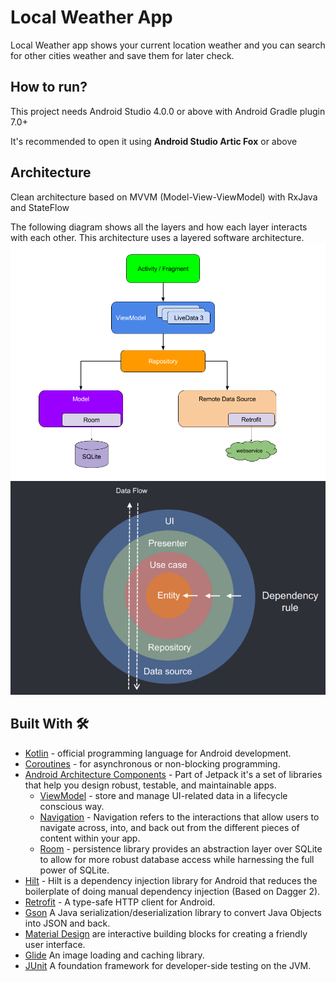 # Local Weather App

Local Weather app shows your current location weather and you can search for other cities weather
and save them for later check.

## How to run?

This project needs Android Studio 4.0.0 or above with Android Gradle plugin 7.0+

It's recommended to open it using <B>Android Studio Artic Fox</B> or above

## Architecture

Clean architecture based on MVVM (Model-View-ViewModel) with RxJava and StateFlow

The following diagram shows all the layers and how each layer interacts with each other. This
architecture uses a layered software architecture.
![MVVM](https://github.com/mhelmi/WeatherForecast/blob/master/art/mvvm_architecture.png)
![Clean Architecture](https://github.com/mhelmi/WeatherForecast/blob/master/art/clean_architecture.png)

## Built With 🛠

* [Kotlin](https://kotlinlang.org/) - official programming language for Android development.
* [Coroutines](https://developer.android.com/kotlin/coroutines) - for asynchronous or non-blocking
  programming.
* [Android Architecture Components](https://developer.android.com/jetpack/guide) - Part of Jetpack
  it's a set of libraries that help you design robust, testable, and maintainable apps.
  - [ViewModel](https://developer.android.com/topic/libraries/architecture/viewmodel) - store and
    manage UI-related data in a lifecycle conscious way.
  - [Navigation](https://developer.android.com/guide/navigation) - Navigation refers to the
    interactions that allow users to navigate across, into, and back out from the different pieces
    of content within your app.
  - [Room](https://developer.android.com/training/data-storage/room) - persistence library provides
    an abstraction layer over SQLite to allow for more robust database access while harnessing the
    full power of SQLite.
* [Hilt](https://developer.android.com/training/dependency-injection/hilt-android) - Hilt is a
  dependency injection library for Android that reduces the boilerplate of doing manual dependency
  injection (Based on Dagger 2).
* [Retrofit](https://square.github.io/retrofit/) - A type-safe HTTP client for Android.
* [Gson](https://github.com/google/gson) A Java serialization/deserialization library to convert
  Java Objects into JSON and back.
* [Material Design](https://material.io/design/guidelines-overview) are interactive building blocks
  for creating a friendly user interface.
* [Glide](https://github.com/bumptech/glide) An image loading and caching library.
* [JUnit](https://junit.org/junit5/) A foundation framework for developer-side testing on the JVM.
